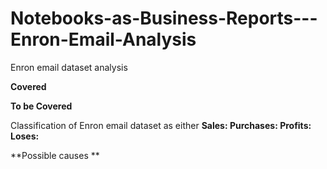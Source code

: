 # Notebooks-as-Business-Reports---Enron-Email-Analysis
Enron email dataset analysis

**Covered**

**To be Covered**

Classification of Enron email dataset as either
**Sales:
Purchases:
Profits:
Loses:**

**Possible causes **


